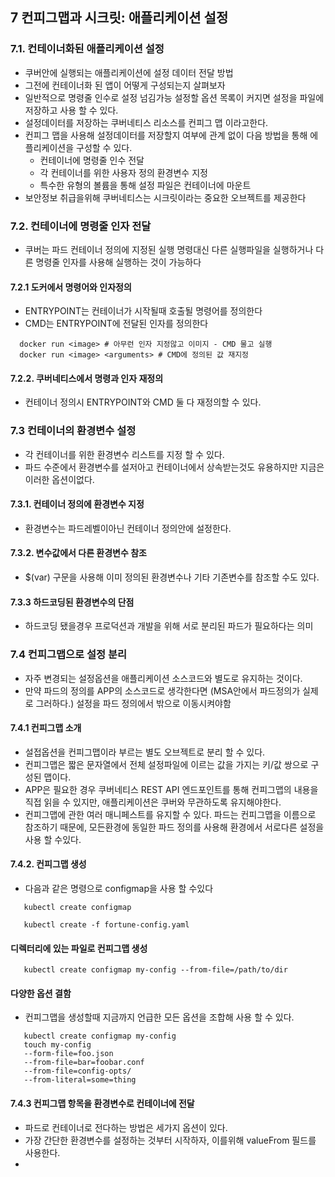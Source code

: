 ## 7 컨피그맵과 시크릿: 애플리케이션 설정
### 7.1. 컨테이너화된 애플리케이션 설정
 - 쿠버안에 실행되는 애플리케이션에 설정 데이터 전달 방법
 - 그전에 컨테이너화 된 앱이 어떻게 구성되는지 살펴보자
 - 일반적으로 명령줄 인수로 설정 넘김가능 설정할 옵션 목록이 커지면 설정을 파일에 저장하고 사용 할 수 있다.
 - 설정데이터를 저장하는 쿠버네티스 리소스를 컨피그 맵 이라고한다.
 - 컨피그 맵을 사용해 설정데이터를 저장할지 여부에 관계 없이 다음 방법을 통해 에플리케이션을 구성할 수 있다.
    - 컨테이너에 명령줄 인수 전달
    - 각 컨테이너를 위한 사용자 정의 환경변수 지정
    - 특수한 유형의 볼륨을 통해 설정 파일은 컨테이너에 마운트
 - 보안정보 취급을위해 쿠버네티스는 시크릿이라는 중요한 오브젝트를 제공한다

### 7.2. 컨테이너에 명령줄 인자 전달
 - 쿠버는 파드 컨테이너 정의에 지정된 실행 명령대신 다른 실행파일을 실행하거나 다른 명령줄 인자를 사용해 실행하는 것이 가능하다
#### 7.2.1 도커에서 명령어와 인자정의
 - ENTRYPOINT는 컨테이너가 시작될때 호출될 명령어를 정의한다
 - CMD는 ENTRYPOINT에 전달된 인자를 정의한다

```
  docker run <image> # 아무런 인자 지정않고 이미지 - CMD 물고 실행
  docker run <image> <arguments> # CMD에 정의된 값 재지정
```

#### 7.2.2. 쿠버네티스에서 명령과 인자 재정의
 - 컨테이너 정의시 ENTRYPOINT와 CMD 둘 다 재정의할 수 있다.

### 7.3 컨테이너의 환경변수 설정
 - 각 컨테이너를 위한 환경변수 리스트를 지정 할 수 있다.
 - 파드 수준에서 환경변수를 설저아고 컨테이너에서 상속받는것도 유용하지만 지금은 이러한 옵션이없다.

#### 7.3.1. 컨테이너 정의에 환경변수 지정
 - 환경변수는 파드레벨이아닌 컨테이너 정의안에 설정한다.
 
#### 7.3.2. 변수값에서 다른 환경변수 참조
 - $(var) 구문을 사용해 이미 정의된 환경변수나 기타 기존변수를 참조할 수도 있다.

#### 7.3.3 하드코딩된 환경변수의 단점
 - 하드코딩 됐을경우 프로덕션과 개발을 위해 서로 분리된 파드가 필요하다는 의미
 
### 7.4 컨피그맵으로 설정 분리
 - 자주 변경되는 설정옵션을 애플리케이션 소스코드와 별도로 유지하는 것이다.
 - 만약 파드의 정의를 APP의 소스코드로 생각한다면 (MSA안에서 파드정의가 실제로 그러하다.) 설정을 파드 정의에서 밖으로 이동시켜야함

#### 7.4.1 컨피그맵 소개
 - 설접옵션을 컨피그맵이라 부르는 별도 오브젝트로 분리 할 수 있다.
 - 컨피그맵은 짧은 문자열에서 전체 설정파일에 이르는 값을 가지는 키/값 쌍으로 구성된 맵이다.
 - APP은 필요한 경우 쿠버네티스 REST API 엔드포인트를 통해 컨피그맵의 내용을 직접 읽을 수 있지만, 애플리케이션은 쿠버와 무관하도록 유지해야한다.
 - 컨피그맵에 관한 여러 매니페스트를 유지할 수 있다. 파드는 컨피그맵을 이름으로 참조하기 때문에, 모든환경에 동일한 파드 정의를 사용해 환경에서 서로다른 설정을 사용 할 수있다.

#### 7.4.2. 컨피그맵 생성
 - 다음과 같은 명령으로 configmap을 사용 할 수있다
```
   kubectl create configmap 
```
``` 
   kubectl create -f fortune-config.yaml
```

#### 디렉터리에 있는 파일로 컨피그맵 생성
```
   kubectl create configmap my-config --from-file=/path/to/dir
```
#### 다양한 옵션 결함
 - 컨피그맵을 생성할때 지금까지 언급한 모든 옵션을 조합해 사용 할 수 있다.
``` 
   kubectl create configmap my-config
   touch my-config
   --form-file=foo.json
   --from-file=bar=foobar.conf
   --from-file=config-opts/
   --from-literal=some=thing
```

#### 7.4.3 컨피그맵 항목을 환경변수로 컨테이너에 전달
 - 파드로 컨테이너로 전다하는 방법은 세가지 옵션이 있다.
 - 가장 간단한 환경변수를 설정하는 것부터 시작하자, 이를위해 valueFrom 필드를 사용한다.
 - 
